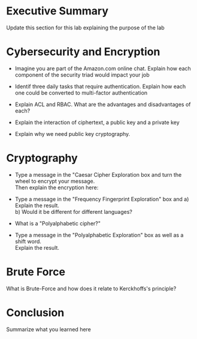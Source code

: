 # Executive Summary
Update this section for this lab explaining the purpose of the lab

# Cybersecurity and Encryption

* Imagine you are part of the Amazon.com online chat. Explain how each component of the security triad would impact your job 

* Identif three daily tasks that require authentication. Explain how each one could be converted to multi-factor authentication 

* Explain ACL and RBAC. What are the advantages and disadvantages of each?  

* Explain the interaction of ciphertext, a public key and a private key

* Explain why we need public key cryptography. 

# Cryptography

* Type a message in the "Caesar Cipher Exploration box and turn the wheel to encrypt your message.  
Then explain the encryption here:

* Type a message in the "Frequency Fingerprint Exploration" box and 
a) Explain the result.  
b) Would it be different for different languages?  

* What is a "Polyalphabetic cipher?" 
 
* Type a message in the "Polyalphabetic Exploration" box as well as a shift word.  
Explain the result. 

# Brute Force
What is Brute-Force and how does it relate to Kerckhoffs's principle? 

# Conclusion
Summarize what you learned here
